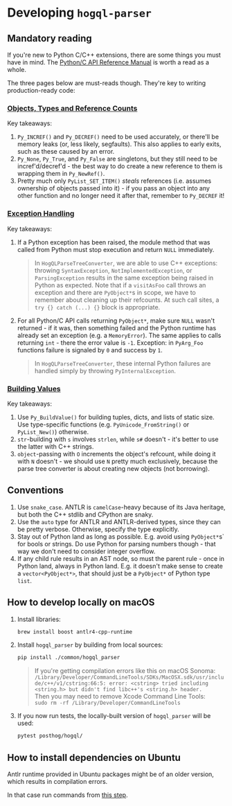 # Developing `hogql-parser`

## Mandatory reading

If you're new to Python C/C++ extensions, there are some things you must have in mind. The [Python/C API Reference Manual](https://docs.python.org/3/c-api/index.html) is worth a read as a whole.

The three pages below are must-reads though. They're key to writing production-ready code:

### [Objects, Types and Reference Counts](https://docs.python.org/3/c-api/intro.html#objects-types-and-reference-counts)

Key takeaways:

1. `Py_INCREF()` and `Py_DECREF()` need to be used accurately, or there'll be memory leaks (or, less likely, segfaults). This also applies to early exits, such as these caused by an error.
1. `Py_None`, `Py_True`, and `Py_False` are singletons, but they still need to be incref'd/decref'd - the best way to do create a new reference to them is wrapping them in `Py_NewRef()`.
1. Pretty much only `PyList_SET_ITEM()` _steals_ references (i.e. assumes ownership of objects passed into it) - if you pass an object into any other function and no longer need it after that, remember to `Py_DECREF` it!

### [Exception Handling](https://docs.python.org/3/c-api/exceptions.html)

Key takeaways:

1. If a Python exception has been raised, the module method that was called from Python must stop execution and return `NULL` immediately.
   > In `HogQLParseTreeConverter`, we are able to use C++ exceptions: throwing `SyntaxException`,
   > `NotImplementedException`, or `ParsingException` results in the same exception being raised in Python as
   > expected. Note that if a `visitAsFoo` call throws an exception and there are `PyObject*`s in scope, we have to
   > remember about cleaning up their refcounts. At such call sites, a `try {} catch (...) {}` block is appropriate.
1. For all Python/C API calls returning `PyObject*`, make sure `NULL` wasn't returned - if it was, then something failed and the Python runtime has already set an exception (e.g. a `MemoryError`). The same applies to calls returning `int` - there the error value is `-1`. Exception: in `PyArg_Foo` functions failure is signaled by `0` and success by `1`.
   > In `HogQLParseTreeConverter`, these internal Python failures are handled simply by throwing
   > `PyInternalException`.

### [Building Values](https://docs.python.org/3/c-api/arg.html#building-values)

Key takeaways:

1. Use `Py_BuildValue()` for building tuples, dicts, and lists of static size. Use type-specific functions (e.g. `PyUnicode_FromString()` or `PyList_New()`) otherwise.
1. `str`-building with `s` involves `strlen`, while `s#` doesn't - it's better to use the latter with C++ strings.
1. `object`-passing with `O` increments the object's refcount, while doing it with `N` doesn't - we should use `N` pretty much exclusively, because the parse tree converter is about creating new objects (not borrowing).

## Conventions

1. Use `snake_case`. ANTLR is `camelCase`-heavy because of its Java heritage, but both the C++ stdlib and CPython are snaky.
2. Use the `auto` type for ANTLR and ANTLR-derived types, since they can be pretty verbose. Otherwise, specify the type explicitly.
3. Stay out of Python land as long as possible. E.g. avoid using `PyObject*`s` for bools or strings.
   Do use Python for parsing numbers though - that way we don't need to consider integer overflow.
4. If any child rule results in an AST node, so must the parent rule - once in Python land, always in Python land.
   E.g. it doesn't make sense to create a `vector<PyObject*>`, that should just be a `PyObject*` of Python type `list`.

## How to develop locally on macOS

1. Install libraries:

   ```bash
   brew install boost antlr4-cpp-runtime
   ```

1. Install `hogql_parser` by building from local sources:

   ```bash
   pip install ./common/hogql_parser
   ```

   > If you're getting compilation errors like this on macOS Sonoma:  
   > `/Library/Developer/CommandLineTools/SDKs/MacOSX.sdk/usr/include/c++/v1/cstring:66:5: error: <cstring> tried including <string.h> but didn't find libc++'s <string.h> header.`  
   > Then you may need to remove Xcode Command Line Tools:  
   > `sudo rm -rf /Library/Developer/CommandLineTools`

1. If you now run tests, the locally-built version of `hogql_parser` will be used:

   ```bash
   pytest posthog/hogql/
   ```

## How to install dependencies on Ubuntu

Antlr runtime provided in Ubuntu packages might be of an older version, which results in compilation errors.

In that case run commands from [this step](https://github.com/PostHog/posthog/blob/4fba6a63e351131fdb27b85e7ba436446fdb3093/.github/actions/run-backend-tests/action.yml#L100).
